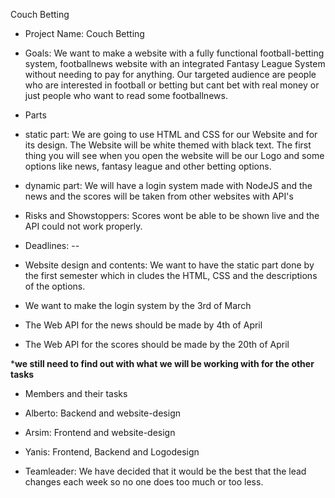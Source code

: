 Couch Betting
* Project Name: Couch Betting 
* Goals: We want to make a website with a fully functional football-betting system, footballnews website with an integrated Fantasy League System without needing to pay for anything. Our targeted audience are people who are interested in football or betting but cant bet with real money or just people who want to read some footballnews.

* Parts

* static part: We are going to use HTML and CSS for our Website and for its design. The Website will be white themed with black text. The first thing you will see when you open the website will be our Logo and some options like news, fantasy league and other betting options.

* dynamic part: We will have a login system made with NodeJS and the news and the scores will be taken from other websites with API's

* Risks and Showstoppers: Scores wont be able to be shown live and the API could not work properly.

* Deadlines: --

* Website design and contents: We want to have the static part done by the first semester which in cludes the HTML, CSS and the descriptions of the options.

* We want to make the login system by the 3rd of March

* The Web API for the news should be made by 4th of April

* The Web API for the scores should be made by the 20th of April

*__we still need to find out with what we will be working with for the other tasks__

* Members and their tasks

* Alberto: Backend and website-design

* Arsim: Frontend and website-design

* Yanis: Frontend, Backend and Logodesign

* Teamleader: We have decided that it would be the best that the lead changes each week so no one does too much or too less.
